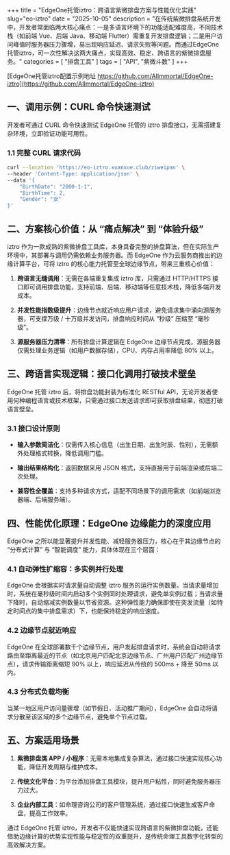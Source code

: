 +++
title = "EdgeOne托管iztro：跨语言紫微排盘方案与性能优化实践"
slug="eo-iztro"
date = "2025-10-05"
description = "在传统紫微排盘系统开发中，开发者常面临两大核心痛点：一是多语言环境下的功能适配难度高，不同技术栈（如前端 Vue、后端 Java、移动端 Flutter）需重复开发排盘逻辑；二是用户访问峰值时服务器压力骤增，易出现响应延迟、请求失败等问题。而通过EdgeOne托管iztro，可一次性解决这两大痛点，实现高效、稳定、跨语言的紫微排盘服务。"
categories = [
    "排盘工具"
]
tags = [
    "API",
    "紫微斗数"
]
+++

[EdgeOne托管iztro配置示例地址 https://github.com/AIImmortal/EdgeOne-iztro](https://github.com/AIImmortal/EdgeOne-iztro)

## 一、调用示例：CURL 命令快速测试

开发者可通过 CURL 命令快速测试 EdgeOne 托管的 iztro 排盘接口，无需搭建复杂环境，立即验证功能可用性。

### 1.1 完整 CURL 请求代码

```bash
curl --location 'https://eo-iztro.xuanxue.club/ziweipan' \
--header 'Content-Type: application/json' \
--data '{
    "BirthDate": "2000-1-1",
    "BirthTime": 2,
    "Gender": "女"
}'
```

## 二、方案核心价值：从 “痛点解决” 到 “体验升级”

iztro 作为一款成熟的紫微排盘工具库，本身具备完整的排盘算法，但在实际生产环境中，其部署与调用仍需依赖业务服务器。而 EdgeOne 作为云服务商推出的边缘计算平台，可将 iztro 的核心能力托管至全球边缘节点，带来三重核心价值：

1. **跨语言无缝调用**：无需在各端重复集成 iztro 库，只需通过 HTTP/HTTPS 接口即可调用排盘功能，支持前端、后端、移动端等任意技术栈，降低多端开发成本。

2. **并发性能指数级提升**：边缘节点就近响应用户请求，避免请求集中涌向源服务器，可支撑万级 / 十万级并发访问，排盘响应时间从 “秒级” 压缩至 “毫秒级”。

3. **源服务器压力清零**：所有排盘计算逻辑在 EdgeOne 边缘节点完成，源服务器仅需处理业务逻辑（如用户数据存储），CPU、内存占用率降低 80% 以上。

## 三、跨语言实现逻辑：接口化调用打破技术壁垒

EdgeOne 托管 iztro 后，将排盘功能封装为标准化 RESTful API，无论开发者使用何种编程语言或技术框架，只需通过接口发送请求即可获取排盘结果，彻底打破语言壁垒。

### 3.1 接口设计原则

* **输入参数简洁化**：仅需传入核心信息（出生日期、出生时辰、性别），无需额外处理格式转换，降低调用门槛。

* **输出结果结构化**：返回数据采用 JSON 格式，支持直接用于前端渲染或后端二次处理。

* **兼容性全覆盖**：支持多种请求方式，适配不同场景下的调用需求（如前端浏览器端、后端服务端）。

## 四、性能优化原理：EdgeOne 边缘能力的深度应用

EdgeOne 之所以能显著提升并发性能、减轻服务器压力，核心在于其边缘节点的 “分布式计算” 与 “智能调度” 能力，具体体现在三个层面：

### 4.1 自动弹性扩缩容：多实例并行处理
EdgeOne 会根据实时请求量自动调整 iztro 服务的运行实例数量。当请求量增加时，系统在毫秒级时间内启动多个实例同时处理请求，避免单实例过载；当请求量下降时，自动缩减实例数量以节省资源。这种弹性能力确保即使在突发流量（如特定时间点的集中排盘需求）下，也能保持稳定的响应速度。

### 4.2 边缘节点就近响应

EdgeOne 在全球部署数千个边缘节点，用户发起排盘请求时，系统会自动将请求路由至距离最近的节点（如北京用户匹配北京边缘节点、广州用户匹配广州边缘节点），请求传输距离缩短 90% 以上，响应延迟从传统的 500ms + 降至 50ms 以内。

### 4.3 分布式负载均衡

当某一地区用户访问量骤增（如节假日、活动推广期间），EdgeOne 会自动将请求分散至该区域的多个边缘节点，避免单个节点过载。

## 五、方案适用场景

1. **紫微排盘类 APP / 小程序**：无需本地集成复杂算法，通过接口快速实现核心功能，降低开发周期与维护成本。

2. **传统文化平台**：为平台添加排盘工具模块，提升用户粘性，同时避免服务器压力过大。

3. **企业内部工具**：如命理咨询公司的客户管理系统，通过接口快速生成客户命盘，提高工作效率。

通过 EdgeOne 托管 iztro，开发者不仅能快速实现跨语言的紫微排盘功能，还能借助边缘计算的优势实现性能与稳定性的双重提升，是传统命理工具数字化转型的高效解决方案。